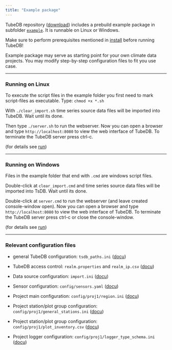 ```yaml
---
title: "Example package"
---
```


TubeDB repository ([download](https://github.com/environmentalinformatics-marburg/tubedb/archive/master.zip)) includes a prebuild example package in subfolder [`example`](https://github.com/environmentalinformatics-marburg/tubedb/tree/master/example). It is runnable on Linux or Windows.

Make sure to perform prerequisites mentioned in [install](../../usage/install) before running TubeDB!

Example package may serve as starting point for your own climate data projects. You may modify step-by-step configuration files to fit you use case. 

---
### Running on Linux

To execute the script files in the example folder you first need to mark script-files as executable. Type: `chmod +x *.sh`

With `./clear_import.sh` time series source data files will be imported into TubeDB. Wait until its done.

Then type `./server.sh` to run the webserver. Now you can open a browser and type `http://localhost:8080` to view the web interface of TubeDB. To terminate the TubeDB server press ctrl-c.

(for details see [run](../../usage/run))

---
### Running on Windows

Files in the example folder that end with `.cmd` are windows script files.

Double-click at `clear_import.cmd` and time series source data files will be imported into TsDB. Wait until its done.

Double-click at `server.cmd` to run the webserver (and leave created console-window open). Now you can open a browser and type `http://localhost:8080` to view the web interface of TubeDB. To terminate the TubeDB server press ctrl-c or close the console-window.

(for details see [run](../../usage/run))

---
### Relevant configuration files

- general TubeDB configuration: `tsdb_paths.ini` ([docu](https://github.com/environmentalinformatics-marburg/tubedb/blob/master/tsdb_paths.ini))

- TubeDB access control: `realm.properties` and `realm_ip.csv` ([docu](https://github.com/environmentalinformatics-marburg/tubedb/blob/master/realm.properties))

- Data source configuration: `import.ini` ([docu](../../configuration/import))

- Sensor configuration: `config/sensors.yaml` ([docu](../../configuration/sensor))

- Project main configuration: `config/proj1/region.ini` ([docu](../../configuration/project))

- Project station/plot group configuration: `config/proj1/general_stations.ini` ([docu](../../configuration/project))

- Project station/plot group configuration: `config/proj1/plot_inventory.csv`  ([docu](../../configuration/project))

- Project logger configuration: `config/proj1/logger_type_schema.ini`  ([docu](../../configuration/project))
